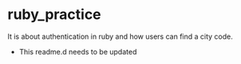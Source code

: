 # ruby_practice
It is about authentication in ruby and how users can  find a city code.
- This readme.d needs to be updated
